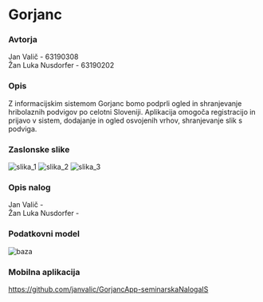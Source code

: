 # Gorjanc

### Avtorja 
Jan Valič - 63190308 <br/>
Žan Luka Nusdorfer - 63190202

### Opis
Z informacijskim sistemom Gorjanc bomo podprli ogled in shranjevanje hribolaznih podvigov po celotni Sloveniji. 
Aplikacija omogoča registracijo in prijavo v sistem, dodajanje in ogled osvojenih vrhov, shranjevanje slik s podviga.

### Zaslonske slike
![slika_1](https://i.imgur.com/4QEeYWX.jpg)
![slika_2](https://i.imgur.com/AJGpxmv.png)
![slika_3](https://i.imgur.com/rELYGgn.png)

### Opis nalog
Jan Valič - <br/>
Žan Luka Nusdorfer - 

### Podatkovni model
![baza](https://i.imgur.com/swWSfNj.png)

### Mobilna aplikacija
https://github.com/janvalic/GorjancApp-seminarskaNalogaIS